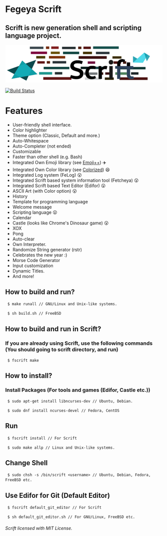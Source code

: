 # Fegeya Scrift

## Scrift is new generation shell and scripting language project.

![Scrift](docs/resource/ScriftBanner.png)

[![Build Status](https://dev.azure.com/ferhatgectao/scrift-lang/_apis/build/status/FerhatGec.scrift-lang?branchName=master)](https://dev.azure.com/ferhatgectao/scrift-lang/_build/latest?definitionId=1&branchName=master)

# Features 
- User-friendly shell interface.
- Color highlighter
- Theme option (Classic, Default and more.)
- Auto-Whitespace
- Auto-Completer (not ended)
- Customizable
- Faster than other shell (e.g. Bash)
- Integrated Own Emoji library (see [Emoji++](https://github.com/FerhatGec/emojiplusplus)) :airplane:
- Integrated Own Color library (see [Colorized](https://github.com/FerhatGec/colorized)) :satisfied:
- Integrated Log system (FeLog) :open_mouth:
- Integrated Scrift based system information tool (Fetcheya) :open_mouth:
- Integrated Scrift based Text Editor (Edifor) :open_mouth:
- ASCII Art (with Color option) :open_mouth:
- History 
- Template for programming language
- Welcome message 
- Scripting language :open_mouth:
- Calendar 
- Castle (looks like Chrome's Dinosaur game) :open_mouth:
- XOX 
- Pong
- Auto-clear
- Own Interpreter.
- Randomize String generator (rstr)
- Celebrates the new year :)
- Morse Code Generator
- Input customization
- Dynamic Titles.
- And more!

## How to build and run?

```
 $ make runall // GNU/Linux and Unix-like systems.
```
```
 $ sh build.sh // FreeBSD
```
## How to build and run in Scrift?
### If you are already using Scrift, use the following commands (You should going to scrift directory, and run)
```
 $ fscrift make
```

## How to install?
### Install Packages (For tools and games (Edifor, Castle etc.))

```
 $ sudo apt-get install libncurses-dev // Ubuntu, Debian.
```
```
 $ sudo dnf install ncurses-devel // Fedora, CentOS
```

## Run
```
 $ fscrift install // For Scrift
```
```
 $ sudo make allp // Linux and Unix-like systems.
```

## Change Shell
```
 $ sudo chsh -s /bin/scrift <username> // Ubuntu, Debian, Fedora, FreeBSD etc.
```

## Use Edifor for Git (Default Editor)
```
 $ fscrift default_git_editor // For Scrift
```
```
 $ sh default_git_editor.sh // For GNU/Linux, FreeBSD etc.
```

###### Scrift licensed with MIT License.
